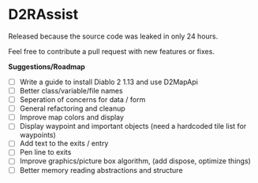 # D2RAssist

Released because the source code was leaked in only 24 hours.

Feel free to contribute a pull request with new features or fixes.

**Suggestions/Roadmap**
- [ ] Write a guide to install Diablo 2 1.13 and use D2MapApi
- [ ] Better class/variable/file names
- [ ] Seperation of concerns for data / form
- [ ] General refactoring and cleanup
- [ ] Improve map colors and display
- [ ] Display waypoint and important objects (need a hardcoded tile list for waypoints)
- [ ] Add text to the exits / entry
- [ ] Pen line to exits
- [ ] Improve graphics/picture box algorithm, (add dispose, optimize things)
- [ ] Better memory reading abstractions and structure
